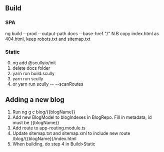 ## Build

### SPA

ng build --prod --output-path docs --base-href "/"
 N.B copy index.html as 404.html, keep robots.txt and sitemap.txt

### Static
 0. ng add @scullyio/init
 1. delete docs folder
 2. yarn run build:scully
 3. yarn run scully
 4. or yarn run scully -- --scanRoutes

## Adding a new blog
 1. Run ng g c blog/{{blogName}}
 2. Add new BlogModel to blogIndexes in BlogRepo. Fill in metadata, id must be {{blogName}}
 3. Add route to app-routing.module.ts
 4. Update sitemap.txt and sitemap.xml to include new route /blog/{{blogName}}/index.html
 4. When building, do step 4 in Build>Static